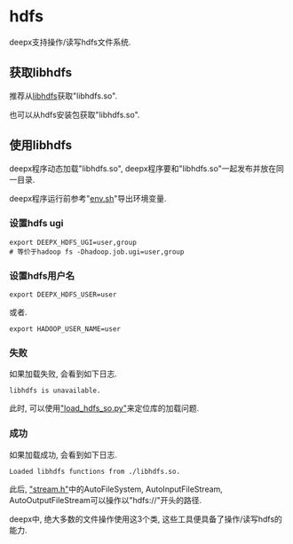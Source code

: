 # hdfs

deepx支持操作/读写hdfs文件系统.

## 获取libhdfs

推荐从[libhdfs](https://git.code.oa.com/mmrecommend/libhdfs)获取"libhdfs.so".

也可以从hdfs安装包获取"libhdfs.so".

## 使用libhdfs

deepx程序动态加载"libhdfs.so", deepx程序要和"libhdfs.so"一起发布并放在同一目录.

deepx程序运行前参考"[env.sh](https://git.code.oa.com/mmrecommend/libhdfs/blob/master/env.sh)"导出环境变量.

### 设置hdfs ugi

```shell
export DEEPX_HDFS_UGI=user,group
# 等价于hadoop fs -Dhadoop.job.ugi=user,group
```

### 设置hdfs用户名

```shell
export DEEPX_HDFS_USER=user
```

或者.

```shell
export HADOOP_USER_NAME=user
```

### 失败

如果加载失败, 会看到如下日志.

```
libhdfs is unavailable.
```

此时, 可以使用["load\_hdfs\_so.py"](https://git.code.oa.com/mmrecommend/libhdfs/blob/master/tools/load_hdfs_so.py)来定位库的加载问题.

### 成功

如果加载成功, 会看到如下日志.

```
Loaded libhdfs functions from ./libhdfs.so.
```

此后, ["stream.h"](../include/deepx_core/common/stream.h)中的AutoFileSystem, AutoInputFileStream, AutoOutputFileStream可以操作以"hdfs://"开头的路径.

deepx中, 绝大多数的文件操作使用这3个类, 这些工具便具备了操作/读写hdfs的能力.
